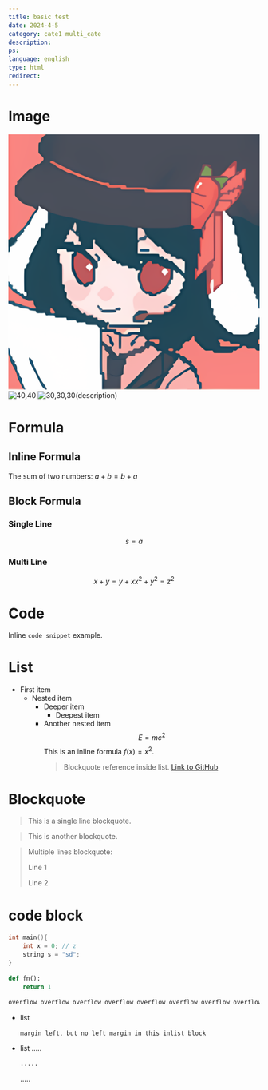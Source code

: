 ```yaml
---
title: basic test
date: 2024-4-5
category: cate1 multi_cate
description:
ps:
language: english
type: html
redirect:
---
```



# Image

![50](./pic/end.png)
![40,40](./pic/end.png,./pic/end.png)
![30,30,30](./pic/end.png,./pic/end.png,./pic/end.png)(description)

# Formula

## Inline Formula
The sum of two numbers: $a + b = b + a$

## Block Formula
### Single Line
$$ s = a $$

### Multi Line
$$
x + y = y + x
x^2 + y^2 = z^2
$$

# Code

Inline `code snippet` example.

# List

- First item
  - Nested item
    - Deeper item
      - Deepest item
    - Another nested item
      $$ E = mc^2 $$
      This is an inline formula $f(x) = x^2$.
      > Blockquote reference inside list.
      [Link to GitHub](https://github.com)

# Blockquote

> This is a single line blockquote.

> This is another blockquote.

> Multiple lines blockquote:
> 
> Line 1
> 
> Line 2

# code block

```cpp
int main(){
    int x = 0; // z
    string s = "sd";
}
```
```python
def fn():
    return 1
```
```txt
overflow overflow overflow overflow overflow overflow overflow overflow overflow overflow overflow overflow overflow 
```
- list
  ```txt
  margin left, but no left margin in this inlist block
  ```

- list
  .....
  ```txt
  .....
  ```
  .....

